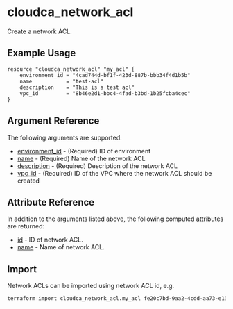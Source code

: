 # cloudca_network_acl

Create a network ACL.

## Example Usage

```hcl
resource "cloudca_network_acl" "my_acl" {
    environment_id = "4cad744d-bf1f-423d-887b-bbb34f4d1b5b"
    name           = "test-acl"
    description    = "This is a test acl"
    vpc_id         = "8b46e2d1-bbc4-4fad-b3bd-1b25fcba4cec"
}
```

## Argument Reference

The following arguments are supported:

- [environment_id](#environment_id) - (Required) ID of environment
- [name](#name) - (Required) Name of the network ACL
- [description](#description) - (Required) Description of the network ACL
- [vpc_id](#vpc_id) - (Required) ID of the VPC where the network ACL should be created

## Attribute Reference

In addition to the arguments listed above, the following computed attributes are returned:

- [id](#id) - ID of network ACL.
- [name](#name) - Name of network ACL.

## Import

Network ACLs can be imported using network ACL id, e.g.

```bash
terraform import cloudca_network_acl.my_acl fe20c7bd-9aa2-4cdd-aa73-e13e49158a6e
```
